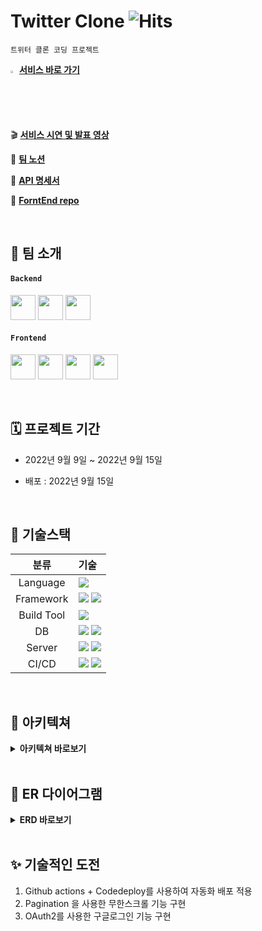# Twitter Clone ![Hits](https://hits.seeyoufarm.com/api/count/incr/badge.svg?url=https%3A%2F%2Fgithub.com%2FCloneCoding-Team4-BE%2FTwitter-Clone&count_bg=%235B9EFF&title_bg=%23555555&icon=&icon_color=%23E7E7E7&title=hits&edge_flat=false)

`트위터 클론 코딩 프로젝트`

<img src="https://user-images.githubusercontent.com/48474929/190206905-a3a2743b-8395-4c63-ae98-81e2f1f3b06e.png" width="2%"> **[서비스 바로 가기](http://twitter-mini-clone.s3-website.ap-northeast-2.amazonaws.com/first)**

🎬 **[서비스 시연 및 발표 영상](https://www.youtube.com/watch?v=qo3FlyYmY4o)**

👩 **[팀 노션](https://www.notion.so/4-999f2666140f4b93b1a3ade0eafbe1d1)**

📝 **[API 명세서](https://www.notion.so/d1761736f19246b88c50990a33d7dfe0)**

🤩 **[ForntEnd repo](https://github.com/kwakhyun/twitter-clone-FE)**


<br />

## 👥 팀 소개
#### `Backend`
<a href="https://github.com/hm5938" target="_blank"><img height="40"  src="https://img.shields.io/static/v1?label=Spring&message=이혜민 &color=08CE5D&style=for-the-badge&>"/></a>
<a href="https://github.com/JJIaa" target="_blank"><img height="40"  src="https://img.shields.io/static/v1?label=Spring&message=손지아 &color=08CE5D&style=for-the-badge&>"/></a>
<a href="https://github.com/jinu-ahn" target="_blank"><img height="40"  src="https://img.shields.io/static/v1?label=Spring&message=안진우 &color=08CE5D&style=for-the-badge&>"/></a>

#### `Frontend`
 <a href="https://github.com/kwakhyun" target="_blank"><img height="40"  src="https://img.shields.io/static/v1?label=React&message=곽현 &color=61dafb&style=for-the-badge&>"/></a>
 <a href="https://github.com/SimYuseon" target="_blank"><img height="40"  src="https://img.shields.io/static/v1?label=React&message=심유선 &color=61dafb&style=for-the-badge&>"/></a>
  <a href="https://github.com/momoco-git" target="_blank"><img height="40"  src="https://img.shields.io/static/v1?label=React&message=이태권 &color=61dafb&style=for-the-badge&>"/></a>
   <a href="https://github.com/sydneyyyyyyy" target="_blank"><img height="40"  src="https://img.shields.io/static/v1?label=React&message=장소정 &color=61dafb&style=for-the-badge&>"/></a>

<br />

## 🗓 프로젝트 기간
- 2022년 9월 9일 ~ 2022년 9월 15일

- 배포 : 2022년 9월 15일

<br />

## 📜 기술스택
|분류|기술|
| :-: |:- |
|Language|<img src="https://img.shields.io/badge/JAVA-007396?style=for-the-badge&logo=java&logoColor=white">|
|Framework|<img src="https://img.shields.io/badge/Spring-6DB33F?style=for-the-badge&logo=Spring&logoColor=white"> <img src="https://img.shields.io/badge/Springboot-6DB33F?style=for-the-badge&logo=Springboot&logoColor=white">|
|Build Tool|<img src="https://img.shields.io/badge/gradle-02303A?style=for-the-badge&logo=gradle&logoColor=white">|
|DB|<img src="https://img.shields.io/badge/mysql-4479A1?style=for-the-badge&logo=mysql&logoColor=white"> <img src="https://img.shields.io/badge/Amazon S3-569A31?style=for-the-badge&logo=Amazon S3&logoColor=white">|
|Server|<img src="https://img.shields.io/badge/aws-232F3E?style=for-the-badge&logo=AmazonAWS&logoColor=white"> <img src="https://img.shields.io/badge/Amazon S3-569A31?style=for-the-badge&logo=Amazon S3&logoColor=white">|
|CI/CD|<img src="https://img.shields.io/badge/GitHub Actions-2088FF?style=for-the-badge&logo=GitHub Actions&logoColor=white"> <img src="https://img.shields.io/badge/codedeploy-6DB33F?style=for-the-badge&logo=codedeploy&logoColor=white">|


<br />

## 🏰 아키텍쳐
<details>
<summary> <b>아키텍쳐 바로보기</b> </summary>
    <img src="https://user-images.githubusercontent.com/48474929/190893219-d67165e1-a235-47c7-8387-42131e6f53b4.png">

</details>

<br />

## 📕 ER 다이어그램     
    
<details>
<summary> <b>ERD 바로보기</b> </summary>
    <img src="https://user-images.githubusercontent.com/48474929/190892944-2cb1ef3d-517c-4671-a6d8-08f286accbf3.png">

</details>




<br />

## ✨ 기술적인 도전

1. Github actions + Codedeploy를 사용하여 자동화 배포 적용
2. Pagination 을 사용한 무한스크롤 기능 구현
3. OAuth2를 사용한 구글로그인 기능 구현
<br />
